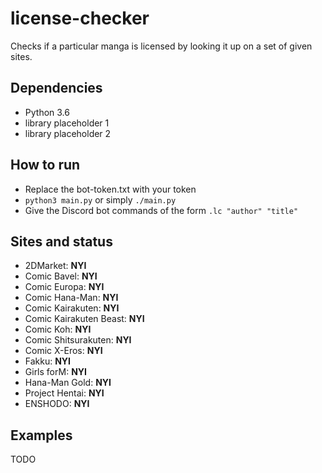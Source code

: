 # license-checker
Checks if a particular manga is licensed by looking it up on a set of given sites.
## Dependencies
* Python 3.6
* library placeholder 1
* library placeholder 2
## How to run
* Replace the bot-token.txt with your token
* `python3 main.py` or simply `./main.py`
* Give the Discord bot commands of the form `.lc "author" "title"`
## Sites and status
* 2DMarket: **NYI**
* Comic Bavel: **NYI**
* Comic Europa: **NYI**
* Comic Hana-Man: **NYI**
* Comic Kairakuten: **NYI**
* Comic Kairakuten Beast: **NYI**
* Comic Koh: **NYI**
* Comic Shitsurakuten: **NYI**
* Comic X-Eros: **NYI**
* Fakku: **NYI**
* Girls forM: **NYI**
* Hana-Man Gold: **NYI**
* Project Hentai: **NYI**
* ENSHODO: **NYI**
## Examples
TODO
